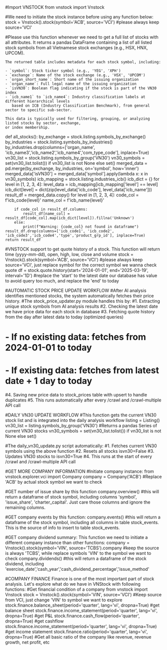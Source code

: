 #Import VNSTOCK
from vnstock import Vnstock

#We need to initiate the stock instance before using any function below:
stock = Vnstock().stock(symbol='ACB', source='VCI') #please always keep source='VCI'

#Please use this function whenever we need to get a full list of stocks with all attributes. It returns a pandas DataFrame containing a list of all listed stock symbols from all Vietnamese stock exchanges (e.g., HSX, HNX, UPCOM).

    The returned table includes metadata for each stock symbol, including:

    - `symbol`: Stock ticker symbol (e.g., 'YEG', 'XPH')
    - `exchange`: Name of the stock exchange (e.g., 'HSX', 'UPCOM')
    - `organ_short_name`: Short name of the issuing organization
    - `organ_name`: Full legal name of the issuing organization
    - `isVN30`: Boolean flag indicating if the stock is part of the VN30 index
    - `icb_name1` to `icb_name4`: Industry classification labels at different hierarchical levels 
       based on ICB (Industry Classification Benchmark), from general sector to specific sub-sector.

    This data is typically used for filtering, grouping, or analyzing listed stocks by sector, exchange,
    or index membership.


def all_stocks():
    by_exchange = stock.listing.symbols_by_exchange()
    by_industries = stock.listing.symbols_by_industries()
    by_industries.drop(columns=['organ_name', 'icb_name3','icb_name2','icb_name4','com_type_code'], inplace=True)
    vn30_list = stock.listing.symbols_by_group('VN30')
    vn30_symbols = set(vn30_list.tolist()) if vn30_list is not None else set()
    merged_data = pd.merge(by_exchange, by_industries, on='symbol', how='inner')
    merged_data['isVN30'] = merged_data['symbol'].apply(lambda x: x in vn30_symbols)
    icb_mapping = stock.listing.industries_icb()
    icb_dict = {}
    for level in [1, 2, 3, 4]:
                level_data = icb_mapping[icb_mapping['level'] == level]
                icb_dict[level] = dict(zip(level_data['icb_code'], level_data['icb_name']))
    result_df = merged_data.copy()
    for level in [1, 2, 3, 4]:
        code_col = f'icb_code{level}'
        name_col = f'icb_name{level}'
                
        if code_col in result_df.columns:
            result_df[name_col] = result_df[code_col].map(icb_dict[level]).fillna('Unknown')
        else:
            print(f"Warning: {code_col} not found in dataframe")
    result_df.drop(columns=['icb_code1', 'icb_code2', 'icb_code3','icb_code4','type','product_grp_id'], inplace=True)
    return result_df

#VNSTOCK support to get quote history of a stock. This function will return time (yyyy-mm-dd), open, high, low, close and volume
stock = Vnstock().stock(symbol='ACB', source='VCI') #please always keep source='VCI', just replace symbol for the correct symbol we wanna check quote
df = stock.quote.history(start='2024-01-01', end='2025-03-19', interval='1D') #replace the 'start' to the latest date our database has value to avoid query too much, and replace the 'end' to today

#AUTOMATIC STOCK PRICE UPDATE WORKFLOW
#After AI analysis identifies mentioned stocks, the system automatically fetches their price history.
#The stock_price_updater.py module handles this by:
#1. Extracting unique stock symbols from AI analysis results
#2. Checking the latest date we have price data for each stock in database
#3. Fetching quote history from the day after latest data to today (optimized queries)
#   - If no existing data: fetches from 2024-01-01 to today
#   - If existing data: fetches from latest date + 1 day to today
#4. Saving new price data to stock_prices table with upsert to handle duplicates
#5. This runs automatically after every /crawl and /crawl-multiple API call

#DAILY VN30 UPDATE WORKFLOW
#This function gets the current VN30 stock list and is integrated into the daily analysis workflow
listing = Listing()
vn30_list = listing.symbols_by_group('VN30')  #Returns a pandas Series of current VN30 stocks
vn30_symbols = set(vn30_list.tolist()) if vn30_list is not None else set()

#The daily_vn30_update.py script automatically:
#1. Fetches current VN30 symbols using the above function
#2. Resets all stocks isvn30=False 
#3. Updates VN30 stocks to isvn30=True
#4. This runs at the start of every /crawl and /crawl-multiple API call


#GET MORE COMPANY INFORMATION
#Initiate company instance:
from vnstock.explorer.vci import Company
company = Company('ACB') #Replace 'ACB' by actual stock symbol we want to check

#GET number of issue share by this function
company.overview() #this will return a dataframe of stock symbol, including columns 'symbol', 'issue_share', 'charter_capital'. Just care those columns and ignore the remaining columns.

#GET company events by this function:
company.events() #this will return a dataframe of the stock symbol, including all columns in table stock_events. This is the source of info to insert to table stock_events.

#GET company dividend summary: This function we need to initiate a different company instance than other functions:
company = Vnstock().stock(symbol='VIN', source='TCBS').company #keep the source is always 'TCBS', while replace symbols 'VIN' to the symbol we want to check
company.dividends() #this will return a dataframe of the stock dividend, including 'exercise_date','cash_year','cash_dividend_percentage','issue_method'

#COMPANY FINANCE
Finance is one of the most important part of stock analysis. Let's explore what do we have in VNStock with following functions:
#Get financial condition of a company
from vnstock import Vnstock
stock = Vnstock().stock(symbol='VIN', source='VCI') #Keep source from VCI, just change 'VIN' to symbol we want to explore
stock.finance.balance_sheet(period='quarter', lang='vi', dropna=True) #get balance sheet
stock.finance.income_statement(period='quarter', lang='vi', dropna=True) #get P&L
stock.finance.cash_flow(period='quarter', dropna=True) #get cashflow
stock.finance.income_statement(period='quarter', lang='vi', dropna=True) #get income statement
stock.finance.ratio(period='quarter', lang='vi', dropna=True) #Get all basic ratio of the company like revenue, revenue growth, net profit, etc 